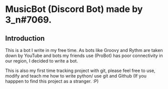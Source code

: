 # MusicBot (Discord Bot) made by 3_n#7069.

## Introduction
This is a bot I write in my free time. As bots like Groovy and Rythm are taken down by YouTube and bots my friends use (ProBot) has poor connectivity in
our region, I decided to write a bot. 

This is also my first time tracking project with git, please feel free to use, modify and teach me how to write python/ use git and Github (If you happpen
to find this project as a stranger. :P)

